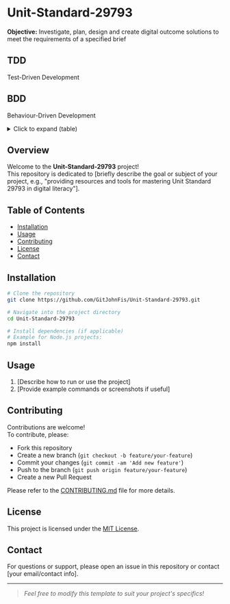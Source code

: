 # Unit-Standard-29793
<b>Objective:</b> Investigate, plan, design and create digital outcome solutions to meet the requirements of a specified brief

## TDD
Test-Driven Development

## BDD
Behaviour-Driven Development



<details>
  <summary>Click to expand (table)</summary>
  
  ### Extentions used in REPO
  
  | Name      | Description | Example |
  | ----------- | ----------- | ------- |
  | **GitLens**    | `**text**` or `__text__` | **Bold Text** |
  | **Auto Rename**   | `*text*` or `_text_` | *Italic Text* |
  | `Code`      | `` `code` `` | `Code` |
  | **Live Preview** | `title` | Link |
  | **GitHub Actions** | `!alt text` | ![Image|
  | **Better Comments** | `> blockquote` | > Blockquote |
  |**Jsdoc**| `1. First item`<br>`2. Second item`<br>`3. Third item` | 1. First item<br>2. Second item<br>3. Third item |
  | **Quokka.js** | `- First item`<br>`- Second item`<br>`- Third item` | - First item<br>- Second item<br>- Third item |
  | **Live Sass Compiler** | `---` | --- |
  
</details>

## Overview

Welcome to the **Unit-Standard-29793** project!  
This repository is dedicated to [briefly describe the goal or subject of your project, e.g., "providing resources and tools for mastering Unit Standard 29793 in digital literacy"].

## Table of Contents

- [Installation](#installation)
- [Usage](#usage)
- [Contributing](#contributing)
- [License](#license)
- [Contact](#contact)

## Installation

```bash
# Clone the repository
git clone https://github.com/GitJohnFis/Unit-Standard-29793.git

# Navigate into the project directory
cd Unit-Standard-29793

# Install dependencies (if applicable)
# Example for Node.js projects:
npm install
```

## Usage

1. [Describe how to run or use the project]
2. [Provide example commands or screenshots if useful]

## Contributing

Contributions are welcome!  
To contribute, please:

- Fork this repository
- Create a new branch (`git checkout -b feature/your-feature`)
- Commit your changes (`git commit -am 'Add new feature'`)
- Push to the branch (`git push origin feature/your-feature`)
- Create a new Pull Request

Please refer to the [CONTRIBUTING.md](CONTRIBUTING.md) file for more details.

## License

This project is licensed under the [MIT License](LICENSE).

## Contact

For questions or support, please open an issue in this repository or contact [your email/contact info].

---

> _Feel free to modify this template to suit your project's specifics!_
